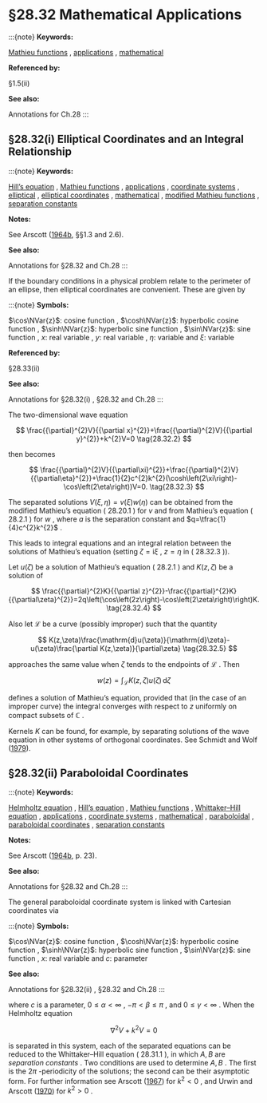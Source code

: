 # §28.32 Mathematical Applications

:::{note}
**Keywords:**

[Mathieu functions](http://dlmf.nist.gov/search/search?q=Mathieu%20functions) , [applications](http://dlmf.nist.gov/search/search?q=applications) , [mathematical](http://dlmf.nist.gov/search/search?q=mathematical)

**Referenced by:**

§1.5(ii)

**See also:**

Annotations for Ch.28
:::


## §28.32(i) Elliptical Coordinates and an Integral Relationship

:::{note}
**Keywords:**

[Hill’s equation](http://dlmf.nist.gov/search/search?q=Hill%20equation) , [Mathieu functions](http://dlmf.nist.gov/search/search?q=Mathieu%20functions) , [applications](http://dlmf.nist.gov/search/search?q=applications) , [coordinate systems](http://dlmf.nist.gov/search/search?q=coordinate%20systems) , [elliptical](http://dlmf.nist.gov/search/search?q=elliptical) , [elliptical coordinates](http://dlmf.nist.gov/search/search?q=elliptical%20coordinates) , [mathematical](http://dlmf.nist.gov/search/search?q=mathematical) , [modified Mathieu functions](http://dlmf.nist.gov/search/search?q=modified%20Mathieu%20functions) , [separation constants](http://dlmf.nist.gov/search/search?q=separation%20constants)

**Notes:**

See Arscott ([1964b](./bib/index.html#bib142 "Periodic Differential Equations. An Introduction to Mathieu, Lamé, and Allied Functions"), §§1.3 and 2.6).

**See also:**

Annotations for §28.32 and Ch.28
:::

If the boundary conditions in a physical problem relate to the perimeter of an ellipse, then elliptical coordinates are convenient. These are given by

:::{note}
**Symbols:**

$\cos\NVar{z}$: cosine function , $\cosh\NVar{z}$: hyperbolic cosine function , $\sinh\NVar{z}$: hyperbolic sine function , $\sin\NVar{z}$: sine function , $x$: real variable , $y$: real variable , $\eta$: variable and $\xi$: variable

**Referenced by:**

§28.33(ii)

**See also:**

Annotations for §28.32(i) , §28.32 and Ch.28
:::

The two-dimensional wave equation


<a id="E2"></a>
$$
\frac{{\partial}^{2}V}{{\partial x}^{2}}+\frac{{\partial}^{2}V}{{\partial y}^{2}}+k^{2}V=0 \tag{28.32.2}
$$

then becomes


<a id="E3"></a>
$$
\frac{{\partial}^{2}V}{{\partial\xi}^{2}}+\frac{{\partial}^{2}V}{{\partial\eta}^{2}}+\frac{1}{2}c^{2}k^{2}(\cosh\left(2\xi\right)-\cos\left(2\eta\right))V=0. \tag{28.32.3}
$$

The separated solutions $V(\xi,\eta)=v(\xi)w(\eta)$ can be obtained from the modified Mathieu’s equation ( 28.20.1 ) for $v$ and from Mathieu’s equation ( 28.2.1 ) for $w$ , where $a$ is the separation constant and $q=\tfrac{1}{4}c^{2}k^{2}$ .

This leads to integral equations and an integral relation between the solutions of Mathieu’s equation (setting $\zeta=\mathrm{i}\xi$ , $z=\eta$ in ( 28.32.3 )).

Let $u(\zeta)$ be a solution of Mathieu’s equation ( 28.2.1 ) and $K(z,\zeta)$ be a solution of


<a id="E4"></a>
$$
\frac{{\partial}^{2}K}{{\partial z}^{2}}-\frac{{\partial}^{2}K}{{\partial\zeta}^{2}}=2q\left(\cos\left(2z\right)-\cos\left(2\zeta\right)\right)K. \tag{28.32.4}
$$

Also let $\mathcal{L}$ be a curve (possibly improper) such that the quantity


<a id="E5"></a>
$$
K(z,\zeta)\frac{\mathrm{d}u(\zeta)}{\mathrm{d}\zeta}-u(\zeta)\frac{\partial K(z,\zeta)}{\partial\zeta} \tag{28.32.5}
$$

approaches the same value when $\zeta$ tends to the endpoints of $\mathcal{L}$ . Then


<a id="E6"></a>
$$
w(z)=\int_{\mathcal{L}}K(z,\zeta)u(\zeta)\,\mathrm{d}\zeta \tag{28.32.6}
$$

defines a solution of Mathieu’s equation, provided that (in the case of an improper curve) the integral converges with respect to $z$ uniformly on compact subsets of $\mathbb{C}$ .

Kernels $K$ can be found, for example, by separating solutions of the wave equation in other systems of orthogonal coordinates. See Schmidt and Wolf ([1979](./bib/S.html#bib2012 "A method of generating integral relations by the simultaneous separability of generalized Schrödinger equations")).


## §28.32(ii) Paraboloidal Coordinates

:::{note}
**Keywords:**

[Helmholtz equation](http://dlmf.nist.gov/search/search?q=Helmholtz%20equation) , [Hill’s equation](http://dlmf.nist.gov/search/search?q=Hill%20equation) , [Mathieu functions](http://dlmf.nist.gov/search/search?q=Mathieu%20functions) , [Whittaker–Hill equation](http://dlmf.nist.gov/search/search?q=Whittaker%E2%80%93Hill%20equation) , [applications](http://dlmf.nist.gov/search/search?q=applications) , [coordinate systems](http://dlmf.nist.gov/search/search?q=coordinate%20systems) , [mathematical](http://dlmf.nist.gov/search/search?q=mathematical) , [paraboloidal](http://dlmf.nist.gov/search/search?q=paraboloidal) , [paraboloidal coordinates](http://dlmf.nist.gov/search/search?q=paraboloidal%20coordinates) , [separation constants](http://dlmf.nist.gov/search/search?q=separation%20constants)

**Notes:**

See Arscott ([1964b](./bib/index.html#bib142 "Periodic Differential Equations. An Introduction to Mathieu, Lamé, and Allied Functions"), p. 23).

**See also:**

Annotations for §28.32 and Ch.28
:::

The general paraboloidal coordinate system is linked with Cartesian coordinates via

:::{note}
**Symbols:**

$\cos\NVar{z}$: cosine function , $\cosh\NVar{z}$: hyperbolic cosine function , $\sinh\NVar{z}$: hyperbolic sine function , $\sin\NVar{z}$: sine function , $x$: real variable and $c$: parameter

**See also:**

Annotations for §28.32(ii) , §28.32 and Ch.28
:::

where $c$ is a parameter, $0\leq\alpha<\infty$ , $-\pi<\beta\leq\pi$ , and $0\leq\gamma<\infty$ . When the Helmholtz equation


<a id="E8"></a>
$$
\nabla^{2}V+k^{2}V=0 \tag{28.32.8}
$$

is separated in this system, each of the separated equations can be reduced to the Whittaker–Hill equation ( 28.31.1 ), in which $A,B$ are *separation constants* . Two conditions are used to determine $A,B$ . The first is the $2\pi$ -periodicity of the solutions; the second can be their asymptotic form. For further information see Arscott ([1967](./bib/index.html#bib144 "The Whittaker-Hill equation and the wave equation in paraboloidal co-ordinates")) for $k^{2}<0$ , and Urwin and Arscott ([1970](./bib/U.html#bib2298 "Theory of the Whittaker-Hill equation")) for $k^{2}>0$ .
